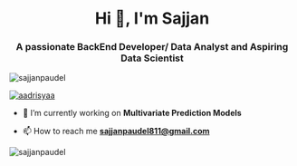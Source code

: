 <h1 align="center">Hi 👋, I'm Sajjan</h1>
<h3 align="center">A passionate BackEnd Developer/ Data Analyst and Aspiring Data Scientist</h3>

<p align="left"> <img src="https://komarev.com/ghpvc/?username=sajjanpaudel&label=Profile%20views&color=0e75b6&style=flat" alt="sajjanpaudel" /> </p>
<p align="left"> <a href="https://twitter.com/aadrisyaa" target="blank"><img src="https://img.shields.io/twitter/follow/aadrisyaa?logo=twitter&style=for-the-badge" alt="aadrisyaa" /></a> </p>

- 🔭 I’m currently working on **Multivariate Prediction Models**

- 📫 How to reach me **sajjanpaudel811@gmail.com**

<p><img align="center" src="https://github-readme-streak-stats.herokuapp.com/?user=sajjanpaudel&" alt="sajjanpaudel" /></p>
